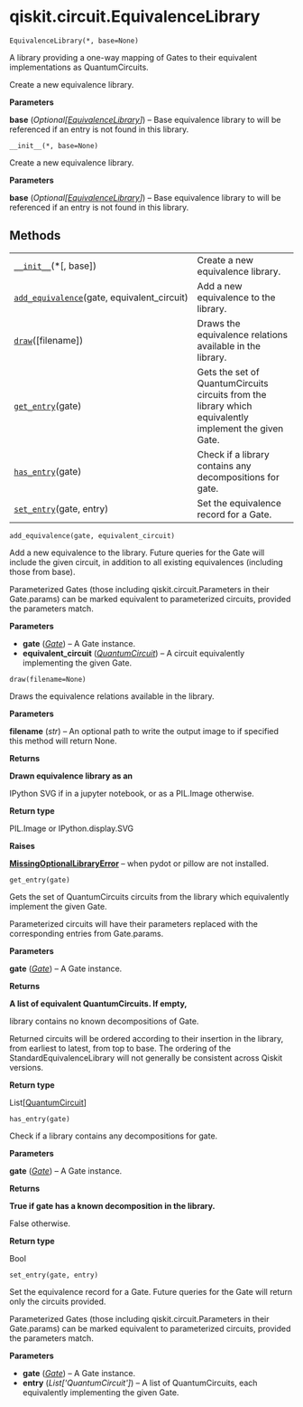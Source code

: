 # qiskit.circuit.EquivalenceLibrary

<span id="undefined" />

`EquivalenceLibrary(*, base=None)`

A library providing a one-way mapping of Gates to their equivalent implementations as QuantumCircuits.

Create a new equivalence library.

**Parameters**

**base** (*Optional\[*[*EquivalenceLibrary*](#qiskit.circuit.EquivalenceLibrary "qiskit.circuit.EquivalenceLibrary")*]*) – Base equivalence library to will be referenced if an entry is not found in this library.

<span id="undefined" />

`__init__(*, base=None)`

Create a new equivalence library.

**Parameters**

**base** (*Optional\[*[*EquivalenceLibrary*](#qiskit.circuit.EquivalenceLibrary "qiskit.circuit.EquivalenceLibrary")*]*) – Base equivalence library to will be referenced if an entry is not found in this library.

## Methods

|                                                                                                                                                        |                                                                                                        |
| ------------------------------------------------------------------------------------------------------------------------------------------------------ | ------------------------------------------------------------------------------------------------------ |
| [`__init__`](#qiskit.circuit.EquivalenceLibrary.__init__ "qiskit.circuit.EquivalenceLibrary.__init__")(\*\[, base])                                    | Create a new equivalence library.                                                                      |
| [`add_equivalence`](#qiskit.circuit.EquivalenceLibrary.add_equivalence "qiskit.circuit.EquivalenceLibrary.add_equivalence")(gate, equivalent\_circuit) | Add a new equivalence to the library.                                                                  |
| [`draw`](#qiskit.circuit.EquivalenceLibrary.draw "qiskit.circuit.EquivalenceLibrary.draw")(\[filename])                                                | Draws the equivalence relations available in the library.                                              |
| [`get_entry`](#qiskit.circuit.EquivalenceLibrary.get_entry "qiskit.circuit.EquivalenceLibrary.get_entry")(gate)                                        | Gets the set of QuantumCircuits circuits from the library which equivalently implement the given Gate. |
| [`has_entry`](#qiskit.circuit.EquivalenceLibrary.has_entry "qiskit.circuit.EquivalenceLibrary.has_entry")(gate)                                        | Check if a library contains any decompositions for gate.                                               |
| [`set_entry`](#qiskit.circuit.EquivalenceLibrary.set_entry "qiskit.circuit.EquivalenceLibrary.set_entry")(gate, entry)                                 | Set the equivalence record for a Gate.                                                                 |

<span id="undefined" />

`add_equivalence(gate, equivalent_circuit)`

Add a new equivalence to the library. Future queries for the Gate will include the given circuit, in addition to all existing equivalences (including those from base).

Parameterized Gates (those including qiskit.circuit.Parameters in their Gate.params) can be marked equivalent to parameterized circuits, provided the parameters match.

**Parameters**

*   **gate** ([*Gate*](qiskit.circuit.Gate#qiskit.circuit.Gate "qiskit.circuit.Gate")) – A Gate instance.
*   **equivalent\_circuit** ([*QuantumCircuit*](qiskit.circuit.QuantumCircuit#qiskit.circuit.QuantumCircuit "qiskit.circuit.QuantumCircuit")) – A circuit equivalently implementing the given Gate.

<span id="undefined" />

`draw(filename=None)`

Draws the equivalence relations available in the library.

**Parameters**

**filename** (*str*) – An optional path to write the output image to if specified this method will return None.

**Returns**

**Drawn equivalence library as an**

IPython SVG if in a jupyter notebook, or as a PIL.Image otherwise.

**Return type**

PIL.Image or IPython.display.SVG

**Raises**

[**MissingOptionalLibraryError**](qiskit.aqua.MissingOptionalLibraryError#qiskit.aqua.MissingOptionalLibraryError "qiskit.aqua.MissingOptionalLibraryError") – when pydot or pillow are not installed.

<span id="undefined" />

`get_entry(gate)`

Gets the set of QuantumCircuits circuits from the library which equivalently implement the given Gate.

Parameterized circuits will have their parameters replaced with the corresponding entries from Gate.params.

**Parameters**

**gate** ([*Gate*](qiskit.circuit.Gate#qiskit.circuit.Gate "qiskit.circuit.Gate")) – A Gate instance.

**Returns**

**A list of equivalent QuantumCircuits. If empty,**

library contains no known decompositions of Gate.

Returned circuits will be ordered according to their insertion in the library, from earliest to latest, from top to base. The ordering of the StandardEquivalenceLibrary will not generally be consistent across Qiskit versions.

**Return type**

List\[[QuantumCircuit](qiskit.circuit.QuantumCircuit#qiskit.circuit.QuantumCircuit "qiskit.circuit.QuantumCircuit")]

<span id="undefined" />

`has_entry(gate)`

Check if a library contains any decompositions for gate.

**Parameters**

**gate** ([*Gate*](qiskit.circuit.Gate#qiskit.circuit.Gate "qiskit.circuit.Gate")) – A Gate instance.

**Returns**

**True if gate has a known decomposition in the library.**

False otherwise.

**Return type**

Bool

<span id="undefined" />

`set_entry(gate, entry)`

Set the equivalence record for a Gate. Future queries for the Gate will return only the circuits provided.

Parameterized Gates (those including qiskit.circuit.Parameters in their Gate.params) can be marked equivalent to parameterized circuits, provided the parameters match.

**Parameters**

*   **gate** ([*Gate*](qiskit.circuit.Gate#qiskit.circuit.Gate "qiskit.circuit.Gate")) – A Gate instance.
*   **entry** (*List\['QuantumCircuit']*) – A list of QuantumCircuits, each equivalently implementing the given Gate.
